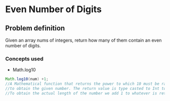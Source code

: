 # Even Number of Digits

## Problem definition

Given an array nums of integers, return how many of them contain an even number of digits.

### Concepts used

<ul>
    <li> Math.log10</li>
</ul>

``` java
Math.log10(num) +1;
//A Mathematical function that returns the power to which 10 must be raised
//to obtain the given number. The return value is type casted to Int to return only the interger portion 
//To obtain the actual length of the number we add 1 to whatever is returned

